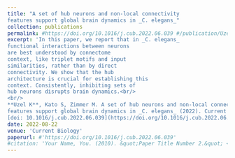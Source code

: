 ```yaml
---
title: "A set of hub neurons and non-local connectivity
features support global brain dynamics in _C. elegans_"
collection: publications
permalink: #https://doi.org/10.1016/j.cub.2022.06.039 #/publication/Uzel2022
excerpt: 'In this paper, we report that in _C. elegans_
functional interactions between neurons
are best understood by connectome
context, like triplet motifs and input
similarities, rather than by direct
connectivity. We show that the hub
architecture is crucial for establishing this
context. Consistently, inhibiting sets of
hub neurons disrupts brain dynamics.<br/>
<br/>
**Uzel K**, Kato S, Zimmer M. A set of hub neurons and non-local connectivity
features support global brain dynamics in _C. elegans_ (2022). Current Biology.  
[doi: 10.1016/j.cub.2022.06.039](https://doi.org/10.1016/j.cub.2022.06.039)'
date: 2022-08-22
venue: 'Current Biology'
paperurl: #'https://doi.org/10.1016/j.cub.2022.06.039'
#citation: 'Your Name, You. (2010). &quot;Paper Title Number 2.&quot; <i>Journal 1</i>. 1(2).'
---
```

